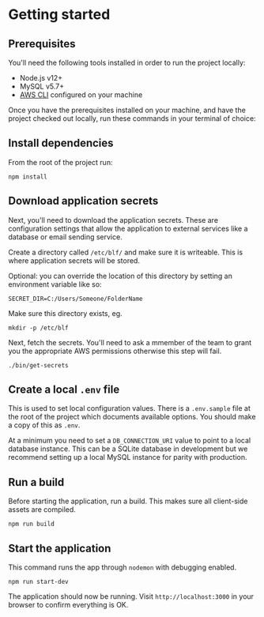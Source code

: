 # Getting started

## Prerequisites

You'll need the following tools installed in order to run the project locally:

-   Node.js v12+
-   MySQL v5.7+
-   [AWS CLI](http://docs.aws.amazon.com/cli/latest/userguide/cli-chap-getting-started.html) configured on your machine

Once you have the prerequisites installed on your machine, and have the project checked out locally, run these commands in your terminal of choice:

## Install dependencies

From the root of the project run:

```shell script
npm install
```

## Download application secrets

Next, you'll need to download the application secrets. These are configuration settings that allow the application to external services like a database or email sending service.

Create a directory called `/etc/blf/` and make sure it is writeable. This is where application secrets will be stored.

Optional: you can override the location of this directory by setting an environment variable like so: 

```
SECRET_DIR=C:/Users/Someone/FolderName
```

Make sure this directory exists, eg.

```shell script
mkdir -p /etc/blf
```

Next, fetch the secrets. You'll need to ask a mmember of the team to grant you the appropriate AWS permissions otherwise this step will fail.

```shell script
./bin/get-secrets
```

## Create a local `.env` file

This is used to set local configuration values. There is a `.env.sample` file at the root of the project which documents available options. You should make a copy of this as `.env`.

At a minimum you need to set a `DB_CONNECTION_URI` value to point to a local database instance. This can be a SQLite database in development but we recommend setting up a local MySQL instance for parity with production.

## Run a build

Before starting the application, run a build. This makes sure all client-side assets are compiled.

```shell script
npm run build
```

## Start the application

This command runs the app through `nodemon` with debugging enabled.

```shell script
npm run start-dev
```

The application should now be running. Visit `http://localhost:3000` in your browser to confirm everything is OK.
